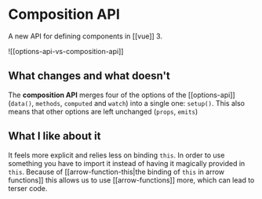 # Composition API
A new API for defining components in [[vue]] 3.

![[options-api-vs-composition-api]]

## What changes and what doesn't
The **composition API** merges four of the options of the [[options-api]] (`data()`, `methods`, `computed` and `watch`) into a single one: `setup()`. This also means that other options are left unchanged (`props`, `emits`)

## What I like about it
It feels more explicit and relies less on binding `this`. In order to use something you have to import it instead of having it magically provided in `this`. Because of [[arrow-function-this|the binding of `this` in arrow functions]] this allows us to use [[arrow-functions]] more, which can lead to terser code.
